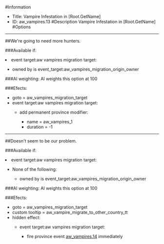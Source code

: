 #Information
 - Title: Vampire Infestation in [Root.GetName]
 - ID: aw_vampires.13
#Description
Vampire Infestation in [Root.GetName]
#Options

___
##We're going to need more hunters.

###Available if:
<li>event target:aw vampires migration target:</li><ul><li>owned by is event_target:aw_vampires_migration_origin_owner</li></ul>

###AI weighting:
AI weights this option at 100


###Efects:<ul><li>goto = aw_vampires_migration_target</li><li>event target:aw vampires migration target:</li><ul><li>add permanent province modifier:</li><ul><li>name = aw_vampires_1</li><li>duration = -1</li></ul></ul></ul>

___
##Doesn't seem to be our problem.

###Available if:
<li>event target:aw vampires migration target:</li><ul><li>None of the following:</li><ul><li>owned by is event_target:aw_vampires_migration_origin_owner</li></ul></ul>

###AI weighting:
AI weights this option at 100


###Efects:<ul><li>goto = aw_vampires_migration_target</li><li>custom tooltip = aw_vampire_migrate_to_other_country_tt</li><li>hidden effect:</li><ul><li>event target:aw vampires migration target:</li><ul><li>fire province event [aw_vampires.14](aw_vampires.14_slug) immediately </li></ul></ul></ul>

